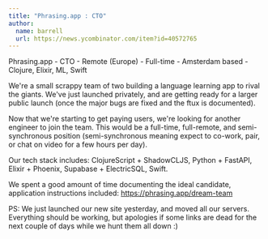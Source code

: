 ```yaml
---
title: "Phrasing.app : CTO"
author:
  name: barrell
  url: https://news.ycombinator.com/item?id=40572765
---
```

Phrasing.app - CTO - Remote (Europe) - Full-time - Amsterdam based - Clojure, Elixir, ML, Swift

We&#x27;re a small scrappy team of two building a language learning app to rival the giants. We&#x27;ve just launched privately, and are getting ready for a larger public launch (once the major bugs are fixed and the ftux is documented).

Now that we&#x27;re starting to get paying users, we&#x27;re looking for another engineer to join the team. This would be a full-time, full-remote, and semi-synchronous position (semi-synchronous meaning expect to co-work, pair, or chat on video for a few hours per day).

Our tech stack includes: ClojureScript + ShadowCLJS, Python + FastAPI, Elixir + Phoenix, Supabase + ElectricSQL, Swift.

We spent a good amount of time documenting the ideal candidate, application instructions included: <a href="https:&#x2F;&#x2F;phrasing.app&#x2F;dream-team" rel="nofollow">https:&#x2F;&#x2F;phrasing.app&#x2F;dream-team</a>

PS: We just launched our new site yesterday, and moved all our servers. Everything should be working, but apologies if some links are dead for the next couple of days while we hunt them all down :)
